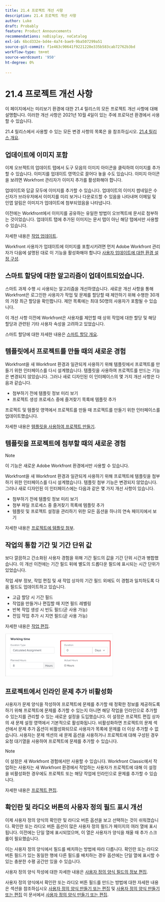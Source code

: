 ```yaml
---
title: 21.4 프로젝트 개선 사항
description: 21.4 프로젝트 개선 사항
author: Luke
draft: Probably
feature: Product Announcements
recommendations: noDisplay, noCatalog
exl-id: 6bcd332e-bd4e-4a74-bae9-9ba507299a51
source-git-commit: f1e463c90641f9221228e335b583cab72762b3bd
workflow-type: tm+mt
source-wordcount: '950'
ht-degree: 0%

---
```


# 21.4 프로젝트 개선 사항

이 페이지에서는 미리보기 환경에 대한 21.4 릴리스의 모든 프로젝트 개선 사항에 대해 설명합니다. 이러한 개선 사항은 2021년 10월 4일이 있는 주에 프로덕션 환경에서 사용할 수 있습니다.

21.4 릴리스에서 사용할 수 있는 모든 변경 사항의 목록은 을 참조하십시오. [21.4 릴리스 개요](../../../product-announcements/product-releases/21.4-release-activity/21-4-release-overview.md).

## 업데이트에 이미지 포함

이제 오브젝트의 업데이트 탭에서 도구 모음의 이미지 아이콘을 클릭하여 이미지를 추가할 수 있습니다. 이미지를 업데이트 영역으로 끌어다 놓을 수도 있습니다. 이미지 아이콘을 보려면 Workfront 관리자가 이미지 추가를 활성화해야 합니다.

업데이트와 답글 모두에 이미지를 추가할 수 있습니다. 업데이트의 이미지 썸네일은 수신자가 브라우저에서 이미지를 미리 보거나 다운로드할 수 있음을 나타내며 이메일 및 인앱 알림은 이미지가 업데이트에 첨부되었음을 나타냅니다.

이전에는 Workfront에서 이미지를 공유하는 유일한 방법이 오브젝트에 문서로 첨부하는 것이었습니다. 업데이트 탭에 추가된 이미지는 문서 탭이 아닌 해당 탭에서만 사용할 수 있습니다.

자세한 내용은 [작업 업데이트](../../../workfront-basics/updating-work-items-and-viewing-updates/update-work.md).

Workfront 사용자가 업데이트에 이미지를 포함시키려면 먼저 Adobe Workfront 관리자가 다음에 설명된 대로 이 기능을 활성화해야 합니다 [사용자 업데이트에 대한 환경 설정 구성](../../../administration-and-setup/set-up-workfront/system-tracked-update-feeds/configure-preferences-user-updates.md).

## 스마트 할당에 대한 알고리즘이 업데이트되었습니다.

스마트 과제 수행 시 사용되는 알고리즘을 개선하였습니다. 새로운 개선 사항을 통해 Workfront은 로그인한 사용자가 작업 및 문제를 할당할 때 제안하기 위해 수행한 30개의 가장 최근 할당을 확인합니다. 제안 목록에는 최대 50명의 사용자가 포함될 수 있습니다.

이 개선 사항 이전에 Workfront은 사용자를 제안할 때 상위 작업에 대한 할당 및 해당 할당과 관련된 기타 사용자 속성을 고려하고 있었습니다.

스마트 할당에 대한 자세한 내용은 [스마트 할당 개요](../../../manage-work/tasks/assign-tasks/smart-assignments.md).

## 템플릿에서 프로젝트를 만들 때의 새로운 경험

Workfront을 새 Workfront 환경과 일관되게 사용하기 위해 템플릿에서 프로젝트를 만들기 위한 인터페이스를 다시 설계했습니다. 템플릿을 사용하여 프로젝트를 만드는 기능은 변경되지 않았습니다. 그러나 새로 디자인된 이 인터페이스의 몇 가지 개선 사항은 다음과 같습니다.

* 첨부하기 전에 템플릿 정보 미리 보기
* 프로젝트 생성 프로세스 중에 즐겨찾기 목록에 템플릿 추가

프로젝트 및 템플릿 영역에서 프로젝트를 만들 때 프로젝트를 만들기 위한 인터페이스를 업데이트했습니다.

자세한 내용은 [템플릿을 사용하여 프로젝트 만들기](../../../manage-work/projects/create-projects/create-project-from-template.md).

## 템플릿을 프로젝트에 첨부할 때의 새로운 경험

>[!NOTE]
>
>이 기능은 새로운 Adobe Workfront 환경에서만 사용할 수 있습니다.

Workfront을 새 Workfront 환경과 일관되게 사용하기 위해 프로젝트에 템플릿을 첨부하기 위한 인터페이스를 다시 설계했습니다. 템플릿 첨부 기능은 변경되지 않았습니다. 그러나 새로 디자인된 이 인터페이스에는 다음과 같은 몇 가지 개선 사항이 있습니다.

* 첨부하기 전에 템플릿 정보 미리 보기
* 첨부 파일 프로세스 중 즐겨찾기 목록에 템플릿 추가
* 템플릿 및 프로젝트 설정을 관리하기 위한 모든 옵션을 하나의 연속 페이지에서 보기

자세한 내용은 [프로젝트에 템플릿 첨부](../../../manage-work/projects/create-and-manage-templates/attach-template-to-project.md).

## 작업의 통합 기간 및 기간 단위 값

보다 깔끔하고 간소화된 사용자 경험을 위해 기간 필드의 값을 기간 단위 시간과 병합했습니다. 이 개선 이전에는 기간 필드 뒤에 별도의 드롭다운 필드에 표시되는 시간 단위가 있었습니다.

작업 세부 정보, 작업 편집 및 새 작업 상자의 기간 필드 외에도 이 경험과 일치하도록 다음 필드도 업데이트하고 있습니다.

* 고급 할당 시 기간 필드
* 작업을 만들거나 편집할 때 지연 필드 레벨링
* 반복 작업 생성 시 빈도 필드(곧 사용 가능)
* 전임 작업 추가 시 지연 필드(곧 사용 가능)

자세한 내용은 [작업 편집](../../../manage-work/tasks/manage-tasks/edit-tasks.md).

![](assets/duration-combined-field-350x139.png)

## 프로젝트에서 인라인 문제 추가 비활성화

사용자가 문제 양식을 작성하여 프로젝트에 문제를 추가할 때 정확한 정보를 제공하도록 하기 위해 프로젝트에 문제를 추가할 수 있는지 아니면 해당 작업을 인라인으로 추가할 수 있는지를 관리할 수 있는 새로운 설정을 도입했습니다. 이 설정은 프로젝트 편집 상자의 새 문제 설정 영역에서 기본적으로 활성화됩니다. 비활성화하면 프로젝트의 문제 섹션에서 문제 추가 옵션이 비활성화되므로 사용자가 목록에 문제를 더 이상 추가할 수 없습니다. 사용자는 문제 섹션의 새 문제 옵션을 사용하거나 프로젝트에 대해 구성된 경우 요청 대기열을 사용하여 프로젝트에 문제를 추가할 수 있습니다.

>[!NOTE]
>
>이 설정은 새 Workfront 경험에서만 사용할 수 있습니다. Workfront Classic에서 작업하는 사용자는 새 Workfront 환경에서 작업하는 사용자가 프로젝트에 대해 이 설정을 비활성화한 경우에도 프로젝트 또는 해당 작업에 인라인으로 문제를 추가할 수 있습니다.

자세한 내용은 [프로젝트 편집](../../../manage-work/projects/manage-projects/edit-projects.md).

## 확인란 및 라디오 버튼의 사용자 정의 필드 표시 개선

이제 사용자 정의 양식의 확인란 및 라디오 버튼 옵션을 보고 선택하는 것이 쉬워졌습니다. 확인란 또는 라디오 버튼 옵션이 많은 사용자 정의 필드가 페이지의 여러 열에 표시됩니다. 이전에는 단일 열에 표시되었으며, 이 열은 사용자가 양식을 채울 때 추가 스크롤이 필요했습니다.

이는 사용자 정의 양식에서 필드를 배치하는 방법에 따라 다릅니다. 확인란 또는 라디오 버튼 필드가 있는 동일한 행에 다른 필드를 배치하는 경우 옵션에는 단일 열에 표시할 수 있는 충분한 수평 공간만 있을 수 있습니다.

사용자 정의 양식 작성에 대한 자세한 내용은 [사용자 정의 양식 필드의 정보 편집](../../../workfront-basics/work-with-custom-forms/edit-custom-forms.md).

사용자 정의 양식에서 확인란 또는 라디오 버튼 필드를 만드는 방법에 대한 자세한 내용은 섹션을 참조하십시오 [사용자 정의 양식 만들기 또는 편집](../../../administration-and-setup/customize-workfront/create-manage-custom-forms/create-or-edit-a-custom-form.md#create) 및 [사용자 정의 양식 만들기 또는 편집](../../../administration-and-setup/customize-workfront/create-manage-custom-forms/create-or-edit-a-custom-form.md#configur) 이 문서에서 [사용자 정의 양식 만들기 또는 편집](../../../administration-and-setup/customize-workfront/create-manage-custom-forms/create-or-edit-a-custom-form.md).

